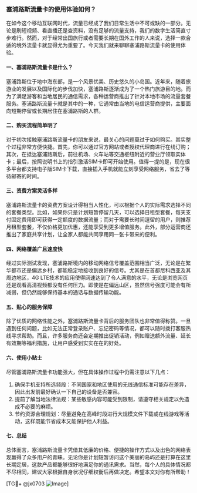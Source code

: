 ### 塞浦路斯流量卡的使用体验如何？

在如今这个移动互联网时代，流量已经成了我们日常生活中不可或缺的一部分。无论是刷短视频、看直播还是查资料，没有足够的流量支持，我们的数字生活简直寸步难行。然而，对于经常出国旅行或者需要长期在国外工作的人来说，选择一款合适的境外流量卡就显得尤为重要了。今天我们就来聊聊塞浦路斯流量卡的使用体验。

#### 一、塞浦路斯流量卡是什么？
塞浦路斯位于地中海东部，是一个风景优美、历史悠久的小岛国。近年来，随着旅游业的发展以及国际化的步伐加快，塞浦路斯逐渐成为了一个热门旅游目的地。而为了满足游客和当地居民的通信需求，各种运营商推出了针对本地市场的流量套餐服务。塞浦路斯流量卡就是其中的一种，它通常由当地的电信运营商提供，主要面向短期停留或长期居住在塞浦路斯的人群。

#### 二、购买流程简单明了
对于初次接触塞浦路斯流量卡的朋友来说，最关心的问题莫过于如何购买。其实整个过程非常方便快捷。首先，你可以通过官方网站或者授权代理商进行在线订购；其次，在抵达塞浦路斯后，前往机场、火车站等交通枢纽附近的营业厅领取实体卡；最后，按照说明书上的指引激活SIM卡即可开始使用。值得一提的是，现在很多平台都支持电子版SIM卡下载，直接插入手机就能立刻享受网络服务，省去了等待邮寄的时间。

#### 三、资费方案灵活多样
塞浦路斯流量卡的资费方案设计得相当人性化，可以根据个人的实际需求选择不同的套餐类型。比如，如果你只是计划短暂停留几天，可以选择日租型套餐，每天支付固定费用即可获得一定额度的数据流量；而对于需要长时间逗留的用户，则推荐月租型套餐，不仅价格更加优惠，还能享受到更多增值服务。此外，部分运营商还推出了家庭共享计划，让全家人都能共同享用同一张卡带来的便利。

#### 四、网络覆盖广且速度快
经过实际测试发现，塞浦路斯境内的移动网络信号覆盖范围相当广泛，无论是在繁华都市还是偏远乡村，都能稳定地接收到良好的信号。尤其是在首都尼科西亚及其周边地区，4G LTE技术的应用使得网速达到了令人满意的水平，无论是浏览网页还是观看高清视频都没有任何压力。即使是在偏远山区，虽然信号强度可能会有所减弱，但仍然能够保持基本的通话与数据传输功能。

#### 五、贴心的服务保障
除了优质的网络性能之外，塞浦路斯流量卡背后的服务团队也非常值得称赞。一旦遇到任何问题，比如无法正常登录账户、忘记密码等情况，都可以随时拨打客服热线寻求帮助。而且，许多服务商还会定期推出促销活动，例如赠送额外流量、延长有效期等福利措施，让用户感受到实实在在的好处。

#### 六、使用小贴士
尽管塞浦路斯流量卡功能强大，但在具体操作过程中仍需注意以下几点：
1. 确保手机支持所选频段：不同国家和地区使用的无线通信标准可能存在差异，因此出发前最好确认一下自己的设备是否兼容。
2. 提前了解当地法律法规：某些敏感内容可能受到限制，请遵守相关规定以免造成不必要的麻烦。
3. 节约资源合理规划：尽量避免在高峰时段进行大规模文件下载或在线游戏等活动，这样既能节省成本又能保护他人利益。

#### 七、总结
总体而言，塞浦路斯流量卡凭借其低廉的价格、便捷的操作方式以及出色的网络表现赢得了众多用户的青睐。无论你是计划短暂访问这个美丽的岛屿还是打算在这里长期定居，这款产品都能够很好地满足你的通讯需求。当然，每个人的具体情况都不尽相同，建议大家根据自身状况仔细权衡后再做决定。希望本文对你有所帮助！

[TG💪+ @jx0703 ![Image](https://github.com/user-attachments/assets/dbca1d08-cadb-493c-b0ec-ad6f7a83f270)]